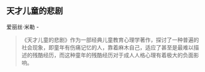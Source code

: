 ## 天才儿童的悲剧

爱丽丝·米勒  -  

> 《天才儿童的悲剧》作为一部经典儿童教育心理学著作，探讨了一种普遍的社会现象，即童年有伤痛记忆的人，靠着麻木自己，适应了甚至是最难以描述的残酷经历，而这种童年的残酷经历对于成人人格心理有着极大的负面影响。
